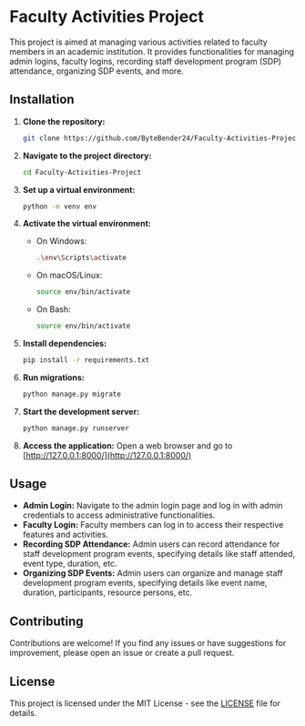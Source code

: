 
# Faculty Activities Project

This project is aimed at managing various activities related to faculty members in an academic institution. It provides functionalities for managing admin logins, faculty logins, recording staff development program (SDP) attendance, organizing SDP events, and more.

## Installation

1. **Clone the repository:**
   ```bash
   git clone https://github.com/ByteBender24/Faculty-Activities-Project.git
   ```

2. **Navigate to the project directory:**
   ```bash
   cd Faculty-Activities-Project
   ```

3. **Set up a virtual environment:**
   ```bash
   python -m venv env
   ```

4. **Activate the virtual environment:**
   - On Windows:
     ```bash
     .\env\Scripts\activate
     ```
   - On macOS/Linux:
     ```bash
     source env/bin/activate
     ```

   - On Bash:
     ```bash
     source env/bin/activate
     ```

5. **Install dependencies:**
   ```bash
   pip install -r requirements.txt
   ```

6. **Run migrations:**
   ```bash
   python manage.py migrate
   ```

7. **Start the development server:**
   ```bash
   python manage.py runserver
   ```

8. **Access the application:**
   Open a web browser and go to [http://127.0.0.1:8000/](http://127.0.0.1:8000/)

## Usage

- **Admin Login:** Navigate to the admin login page and log in with admin credentials to access administrative functionalities.
- **Faculty Login:** Faculty members can log in to access their respective features and activities.
- **Recording SDP Attendance:** Admin users can record attendance for staff development program events, specifying details like staff attended, event type, duration, etc.
- **Organizing SDP Events:** Admin users can organize and manage staff development program events, specifying details like event name, duration, participants, resource persons, etc.

## Contributing

Contributions are welcome! If you find any issues or have suggestions for improvement, please open an issue or create a pull request.

## License

This project is licensed under the MIT License - see the [LICENSE](LICENSE) file for details.

